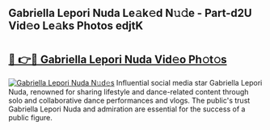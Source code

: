 ## Gabriella Lepori Nuda Le𝚊k𝚎d N𝚞𝚍e - Part-d2U Vid𝚎o Le𝚊ks Photos edjtK

# <h2><a href="http://fbf87fy.evod.top/?m=Gabriella+Lepori+Nuda">🔗 👉🔴 Gabriella Lepori Nuda Vid𝚎o Ph𝚘t𝚘s</a></h2>

[![Gabriella Lepori Nuda N𝚞d𝚎s](https://i.imgur.com/8V9OHl7.gif)](http://fbf87fy.evod.top/?m=Gabriella+Lepori+Nuda)
Influential social media star Gabriella Lepori Nuda, renowned for sharing lifestyle and dance-related content through solo and collaborative dance performances and vlogs. The public's trust Gabriella Lepori Nuda and admiration are essential for the success of a public figure. 
